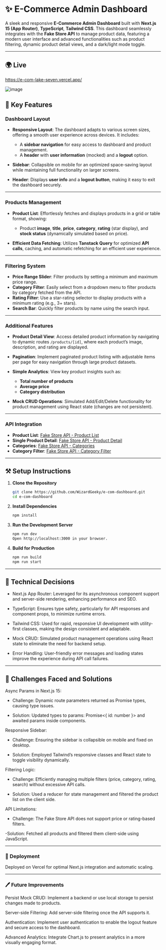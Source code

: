 # ✨  E-Commerce Admin Dashboard

A sleek and responsive **E-Commerce Admin Dashboard** built with **Next.js 15 (App Router)**, **TypeScript**, **Tailwind CSS**. This dashboard seamlessly integrates with the **Fake Store API** to manage product data, featuring a modern user interface and advanced functionalities such as product filtering, dynamic product detail views, and a dark/light mode toggle.

---
## 🌍 **Live**

https://e-com-lake-seven.vercel.app/


![image](https://github.com/user-attachments/assets/51a1be17-cca9-4da8-8310-1811db6af411)



## 🔑 **Key Features**

### **Dashboard Layout**
- **Responsive Layout**: The dashboard adapts to various screen sizes, offering a smooth user experience across devices. It includes:
  - A **sidebar navigation** for easy access to dashboard and product management.
  - A **header** with **user information** (mocked) and a **logout** option.
  
- **Sidebar**: Collapsible on mobile for an optimized space-saving layout while maintaining full functionality on larger screens.
  
- **Header**: Displays **user info** and a **logout button**, making it easy to exit the dashboard securely.

---

### **Products Management**
- **Product List**: Effortlessly fetches and displays products in a grid or table format, showing:
  - Product **image**, **title**, **price**, **category**, **rating** (star display), and **stock status** (dynamically simulated based on price).
  
- **Efficient Data Fetching**: Utilizes **Tanstack Query** for optimized **API calls**, caching, and automatic refetching for an efficient user experience.

---

### **Filtering System**
- **Price Range Slider**: Filter products by setting a minimum and maximum price range.
- **Category Filter**: Easily select from a dropdown menu to filter products by category fetched from the API.
- **Rating Filter**: Use a star-rating selector to display products with a minimum rating (e.g., 3+ stars).
- **Search Bar**: Quickly filter products by name using the search input.

---

### **Additional Features**
- **Product Detail View**: Access detailed product information by navigating to dynamic routes `/products/[id]`, where each product’s image, description, and rating are displayed.
  
- **Pagination**: Implement paginated product listing with adjustable items per page for easy navigation through large product datasets.

- **Simple Analytics**: View key product insights such as:
  - **Total number of products**
  - **Average price**
  - **Category distribution**
  
- **Mock CRUD Operations**: Simulated Add/Edit/Delete functionality for product management using React state (changes are not persistent).

---

### **API Integration**
- **Product List**: [Fake Store API - Product List](https://fakestoreapi.com/products)
- **Single Product Detail**: [Fake Store API - Product Detail](https://fakestoreapi.com/products/{id})
- **Categories**: [Fake Store API - Categories](https://fakestoreapi.com/products/categories)
- **Category Filter**: [Fake Store API - Category Filter](https://fakestoreapi.com/products/category/{category_name})

---

## ⚒ **Setup Instructions**
1. **Clone the Repository**  
   ```bash
   git clone https://github.com/WizardGeeky/e-com-dashboard.git
   cd e-com-dashboard  
2. **Install Dependencies**
   ```bash
   npm install
3. **Run the Development Server**
   ```bash
   npm run dev
   Open http://localhost:3000 in your browser.  
4. **Build for Production**
   ```bash
   npm run build  
   npm run start  

---  

## 🤝 **Technical Decisions**   
- Next.js App Router: Leveraged for its asynchronous component support and server-side rendering, enhancing performance and SEO.  

- TypeScript: Ensures type safety, particularly for API responses and component props, to minimize runtime errors.  

- Tailwind CSS: Used for rapid, responsive UI development with utility-first classes, making the design consistent and adaptable.  

- Mock CRUD: Simulated product management operations using React state to eliminate the need for backend setup.  

- Error Handling: User-friendly error messages and loading states improve the experience during API call failures.

---

## 📜  **Challenges Faced and Solutions**
Async Params in Next.js 15:  

- Challenge: Dynamic route parameters returned as Promise types, causing type issues.  

- Solution: Updated types to params: Promise<{ id: number }> and awaited params inside components.  

Responsive Sidebar:  

- Challenge: Ensuring the sidebar is collapsible on mobile and fixed on desktop.  

- Solution: Employed Tailwind’s responsive classes and React state to toggle visibility dynamically.  
  
Filtering Logic:  

- Challenge: Efficiently managing multiple filters (price, category, rating, search) without excessive API calls.  

- Solution: Used a reducer for state management and filtered the product list on the client side.  

API Limitations:  

- Challenge: The Fake Store API does not support price or rating-based filters.  

 -Solution: Fetched all products and filtered them client-side using JavaScript.  

--- 

### 🔧 **Deployment**   
Deployed on Vercel for optimal Next.js integration and automatic scaling.  

---

### 🖊 **Future Improvements**   
Persist Mock CRUD: Implement a backend or use local storage to persist changes made to products.  

Server-side Filtering: Add server-side filtering once the API supports it.  

Authentication: Implement user authentication to enable the logout feature and secure access to the dashboard.  

Advanced Analytics: Integrate Chart.js to present analytics in a more visually engaging format.  


